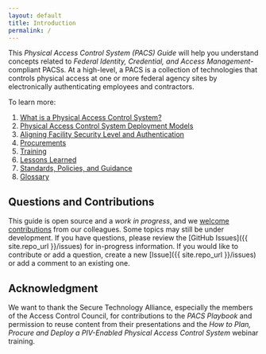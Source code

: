 ```yaml
---
layout: default
title: Introduction
permalink: /
---
```


This _Physical Access Control System (PACS) Guide_ will help you understand concepts related to _Federal Identity, Credential, and Access Management_-compliant PACSs.  At a high-level, a PACS is a collection of technologies that controls physical access at one or more federal agency sites by electronically authenticating employees and contractors.

To learn more:
1. [What is a Physical Access Control System?]({{site.baseurl}}/what-is-pacs/)
1. [Physical Access Control System Deployment Models]({{site.baseurl}}/pacs/)
1. [Aligning Facility Security Level and Authentication]({{site.baseurl}}/alignfslandauth/)
1. [Procurements]({{site.baseurl}}/procure/)
1. [Training]({{site.baseurl}}/train/)
1. [Lessons Learned]({{site.baseurl}}/lessonslearned/)
1. [Standards, Policies, and Guidance]({{site.baseurl}}/standards/)
1. [Glossary]({{site.baseurl}}/glossary/)

## Questions and Contributions
This guide is open source and a _work in progress_, and we [welcome contributions]({{site.baseurl}}/contribute/) from our colleagues. Some topics may still be under development. If you have questions, please review the [GitHub Issues]({{ site.repo_url }}/issues) for in-progress information. If you would like to contribute or add a question, create a new [Issue]({{ site.repo_url }}/issues) or add a comment to an existing one. 

## Acknowledgment
We want to thank the Secure Technology Alliance, especially the members of the Access Control Council, for contributions to the *PACS Playbook* and permission to reuse content from their presentations and the *How to Plan, Procure and Deploy a PIV-Enabled Physical Access Control System* webinar training.  
